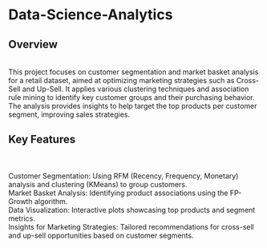 # Data-Science-Analytics
<h2>Overview</h2>
<br>
This project focuses on customer segmentation and market basket analysis for a retail dataset, aimed at optimizing marketing strategies such as Cross-Sell and Up-Sell. It applies various clustering techniques and association rule mining to identify key customer groups and their purchasing behavior. The analysis provides insights to help target the top products per customer segment, improving sales strategies.
<br>
<h2>Key Features</h2>
<br><br>
Customer Segmentation: Using RFM (Recency, Frequency, Monetary) analysis and clustering (KMeans) to group customers.
<br>
Market Basket Analysis: Identifying product associations using the FP-Growth algorithm.
<br>
Data Visualization: Interactive plots showcasing top products and segment metrics.
<br>
Insights for Marketing Strategies: Tailored recommendations for cross-sell and up-sell opportunities based on customer segments.
